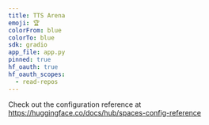 ```yaml
---
title: TTS Arena
emoji: 🏆
colorFrom: blue
colorTo: blue
sdk: gradio
app_file: app.py
pinned: true
hf_oauth: true
hf_oauth_scopes:
  - read-repos
---
```


Check out the configuration reference at https://huggingface.co/docs/hub/spaces-config-reference